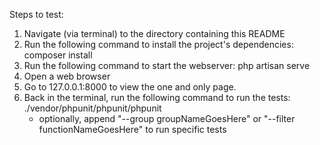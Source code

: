 Steps to test:
1) Navigate (via terminal) to the directory containing this README
2) Run the following command to install the project's dependencies: composer install
3) Run the following command to start the webserver: php artisan serve
4) Open a web browser
5) Go to 127.0.0.1:8000 to view the one and only page.
6) Back in the terminal, run the following command to run the tests: ./vendor/phpunit/phpunit/phpunit
    - optionally, append "--group groupNameGoesHere" or "--filter functionNameGoesHere" to run specific tests